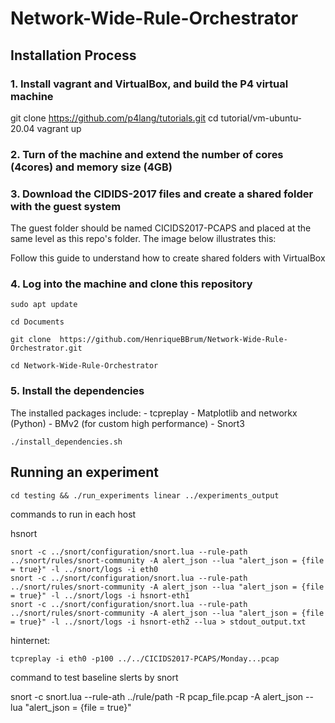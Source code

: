 # Network-Wide-Rule-Orchestrator

## Installation Process

### 1. Install vagrant and VirtualBox, and build the P4 virtual machine

git clone https://github.com/p4lang/tutorials.git
cd tutorial/vm-ubuntu-20.04
vagrant up


### 2. Turn of the machine and extend the number of cores (4cores) and memory size (4GB)

### 3. Download the CIDIDS-2017 files and create a shared folder with the guest system


The guest folder should be named CICIDS2017-PCAPS and placed at the same level as this repo's folder. The image below illustrates this:


Follow this guide to understand how to create shared folders with VirtualBox 

### 4. Log into the machine and clone this repository 

```
sudo apt update
```

```
cd Documents
```

```
git clone  https://github.com/HenriqueBBrum/Network-Wide-Rule-Orchestrator.git
```

```
cd Network-Wide-Rule-Orchestrator
```

### 5. Install the dependencies

The installed packages include:
	- tcpreplay
	- Matplotlib and networkx (Python)
	- BMv2 (for custom high performance)
	- Snort3


```
./install_dependencies.sh
```


## Running an experiment

```
cd testing && ./run_experiments linear ../experiments_output
```



commands to run in each host

hsnort

	snort -c ../snort/configuration/snort.lua --rule-path ../snort/rules/snort-community -A alert_json --lua "alert_json = {file = true}" -l ../snort/logs -i eth0
	snort -c ../snort/configuration/snort.lua --rule-path ../snort/rules/snort-community -A alert_json --lua "alert_json = {file = true}" -l ../snort/logs -i hsnort-eth1
	snort -c ../snort/configuration/snort.lua --rule-path ../snort/rules/snort-community -A alert_json --lua "alert_json = {file = true}" -l ../snort/logs -i hsnort-eth2 --lua > stdout_output.txt


hinternet:

	tcpreplay -i eth0 -p100 ../../CICIDS2017-PCAPS/Monday...pcap


command to test baseline slerts by snort


snort -c snort.lua --rule-ath ../rule/path -R pcap_file.pcap -A alert_json --lua "alert_json = {file = true}" 